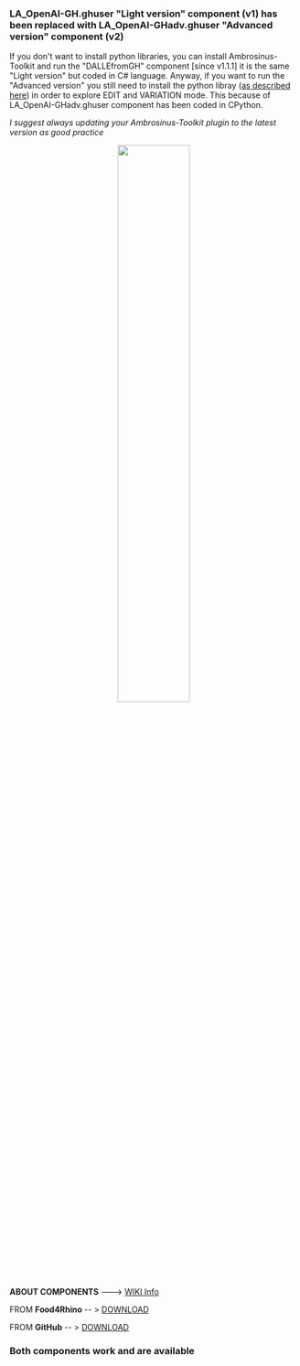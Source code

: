 ### LA_OpenAI-GH.ghuser "Light version" component (v1) has been replaced with LA_OpenAI-GHadv.ghuser "Advanced version" component (v2)

If you don't want to install python libraries, you can install Ambrosinus-Toolkit and run the "DALLEfromGH" component [since v1.1.1] it is the same "Light version" but coded in C# language. Anyway, if you want to run the "Advanced version" you still need to install the python libray ([as described here](https://bit.ly/OpenAI-insideGrasshopper)) in order to explore EDIT and VARIATION mode. This because of LA_OpenAI-GHadv.ghuser component has been coded in CPython.

_I suggest always updating your Ambrosinus-Toolkit plugin to the latest version as good practice_

<div align="center">
<img src="https://ambrosinus.altervista.org/blog/wp-content/uploads/2022/11/OpenAI_Light_and_ADV_comp-01.jpg" width="50%" height="50%">
</div>
<br>
<br>

**ABOUT COMPONENTS**  ---> [WIKI Info](https://github.com/lucianoambrosini/Ambrosinus-Toolkit/wiki/AI-components)

FROM **Food4Rhino**   -- > [DOWNLOAD](https://www.food4rhino.com/en/app/ambrosinus-toolkit)

FROM **GitHub**       -- > [DOWNLOAD](https://github.com/lucianoambrosini/Ambrosinus-Toolkit/tree/main/Latest_version)

### Both components work and are available
